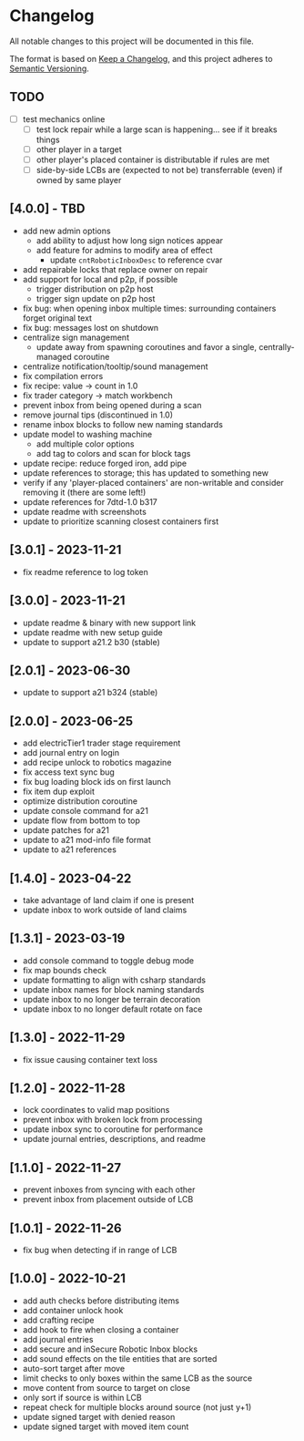 # Changelog

All notable changes to this project will be documented in this file.

The format is based on [Keep a Changelog](https://keepachangelog.com/en/1.0.0/),
and this project adheres to [Semantic Versioning](https://semver.org/spec/v2.0.0.html).

## TODO

- [ ] test mechanics online
  - [ ] test lock repair while a large scan is happening... see if it breaks things
  - [ ] other player in a target
  - [ ] other player's placed container is distributable if rules are met
  - [ ] side-by-side LCBs are (expected to not be) transferrable (even) if owned by same player

## [4.0.0] - TBD

- add new admin options
  - add ability to adjust how long sign notices appear
  - add feature for admins to modify area of effect
    - update `cntRoboticInboxDesc` to reference cvar
- add repairable locks that replace owner on repair
- add support for local and p2p, if possible
  - trigger distribution on p2p host
  - trigger sign update on p2p host
- fix bug: when opening inbox multiple times: surrounding containers forget original text
- fix bug: messages lost on shutdown
- centralize sign management
  - update away from spawning coroutines and favor a single, centrally-managed coroutine
- centralize notification/tooltip/sound management
- fix compilation errors
- fix recipe: value -> count in 1.0
- fix trader category -> match workbench
- prevent inbox from being opened during a scan
- remove journal tips (discontinued in 1.0)
- rename inbox blocks to follow new naming standards
- update model to washing machine
  - add multiple color options
  - add tag to colors and scan for block tags
- update recipe: reduce forged iron, add pipe
- update references to storage; this has updated to something new
- verify if any 'player-placed containers' are non-writable and consider removing it (there are some left!)
- update references for 7dtd-1.0 b317
- update readme with screenshots
- update to prioritize scanning closest containers first

## [3.0.1] - 2023-11-21

- fix readme reference to log token

## [3.0.0] - 2023-11-21

- update readme & binary with new support link
- update readme with new setup guide
- update to support a21.2 b30 (stable)

## [2.0.1] - 2023-06-30

- update to support a21 b324 (stable)

## [2.0.0] - 2023-06-25

- add electricTier1 trader stage requirement
- add journal entry on login
- add recipe unlock to robotics magazine
- fix access text sync bug
- fix bug loading block ids on first launch
- fix item dup exploit
- optimize distribution coroutine
- update console command for a21
- update flow from bottom to top
- update patches for a21
- update to a21 mod-info file format
- update to a21 references

## [1.4.0] - 2023-04-22

- take advantage of land claim if one is present
- update inbox to work outside of land claims

## [1.3.1] - 2023-03-19

- add console command to toggle debug mode
- fix map bounds check
- update formatting to align with csharp standards
- update inbox names for block naming standards
- update inbox to no longer be terrain decoration
- update inbox to no longer default rotate on face

## [1.3.0] - 2022-11-29

- fix issue causing container text loss

## [1.2.0] - 2022-11-28

- lock coordinates to valid map positions
- prevent inbox with broken lock from processing
- update inbox sync to coroutine for performance
- update journal entries, descriptions, and readme

## [1.1.0] - 2022-11-27

- prevent inboxes from syncing with each other
- prevent inbox from placement outside of LCB

## [1.0.1] - 2022-11-26

- fix bug when detecting if in range of LCB

## [1.0.0] - 2022-10-21

- add auth checks before distributing items
- add container unlock hook
- add crafting recipe
- add hook to fire when closing a container
- add journal entries
- add secure and inSecure Robotic Inbox blocks
- add sound effects on the tile entities that are sorted
- auto-sort target after move
- limit checks to only boxes within the same LCB as the source
- move content from source to target on close
- only sort if source is within LCB
- repeat check for multiple blocks around source (not just y+1)
- update signed target with denied reason
- update signed target with moved item count
